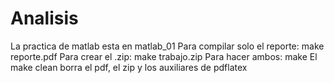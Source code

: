 # Analisis

La practica de matlab esta en matlab_01
Para compilar solo el reporte: make reporte.pdf
Para crear el .zip: make trabajo.zip
Para hacer ambos: make
El make clean borra el pdf, el zip y los auxiliares de pdflatex
